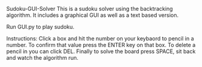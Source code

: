 Sudoku-GUI-Solver
This is a sudoku solver using the backtracking algorithm. It includes a graphical GUI as well as a text based version.

Run GUI.py to play sudoku.

Instructions:
Click a box and hit the number on your keybaord to pencil in a number. 
To confirm that value press the ENTER key on that box. To delete a pencil in you can click DEL. 
Finally to solve the board press SPACE, sit back and watch the algorithm run.
